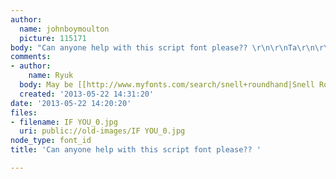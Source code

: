```yaml
---
author:
  name: johnboymoulton
  picture: 115171
body: "Can anyone help with this script font please?? \r\n\r\nTa\r\n\r\nJ"
comments:
- author:
    name: Ryuk
  body: May be [[http://www.myfonts.com/search/snell+roundhand|Snell Roundhand]]?
  created: '2013-05-22 14:31:20'
date: '2013-05-22 14:20:20'
files:
- filename: IF YOU_0.jpg
  uri: public://old-images/IF YOU_0.jpg
node_type: font_id
title: 'Can anyone help with this script font please?? '

---
```

